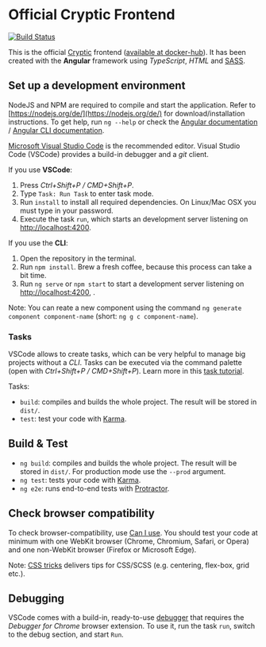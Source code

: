 # Official Cryptic Frontend

[![Build Status](https://travis-ci.org/cryptic-game/frontend.svg?branch=master)](https://travis-ci.org/cryptic-game/frontend)

This is the official [Cryptic](https://play.cryptic-game.net/) frontend ([available at docker-hub](https://hub.docker.com/r/crypticcp/frontend/)). It has been created with the **Angular** framework using _TypeScript_, _HTML_ and [SASS](http://sass-lang.com/guide).  

## Set up a development environment

NodeJS and NPM are required to compile and start the application. Refer to [https://nodejs.org/de/](https://nodejs.org/de/) for download/installation instructions. To get help, run `ng --help` or check the [Angular documentation](https://angular.io/docs) / [Angular CLI documentation](https://github.com/angular/angular-cli/wiki).

[Microsoft Visual Studio Code](https://code.visualstudio.com) is the recommended editor. Visual Studio Code (VSCode) provides a build-in debugger and a _git_ client.  

If you use **VSCode**:  

1. Press _Ctrl+Shift+P / CMD+Shift+P_.
2. Type `Task: Run Task` to enter task mode. 
3. Run `install` to install all required dependencies. On Linux/Mac OSX you must type in your password.
4. Execute the task `run`, which starts an development server listening on [http://localhost:4200](http://localhost:4200).

If you use the **CLI**: 

1. Open the repository in the terminal. 
2. Run `npm install`. Brew a fresh coffee, because this process can take a bit time.
3. Run `ng serve` or `npm start` to start a development server listening on [http://localhost:4200](http://localhost:4200), .

Note: You can reate a new component using the command `ng generate component component-name` (short: `ng g c component-name`).

### Tasks

VSCode allows to create tasks, which can be very helpful to manage big projects without a _CLI_. Tasks can be executed via the command palette (open with _Ctrl+Shift+P / CMD+Shift+P_). Learn more in this [task tutorial](https://code.visualstudio.com/Docs/editor/tasks).

Tasks:  

- `build`: compiles and builds the whole project. The result will be stored in `dist/`.
- `test`: test your code with [Karma](https://karma-runner.github.io).

## Build & Test

- `ng build`: compiles and builds the whole project. The result will be stored in `dist/`. For production mode use the `--prod` argument.
- `ng test`: tests your code with [Karma](https://karma-runner.github.io).
- `ng e2e`: runs end-to-end tests with [Protractor](http://www.protractortest.org/).

## Check browser compatibility

To check browser-compatibility, use [Can I use](https://caniuse.com/). You should test your code at minimum with one WebKit browser (Chrome, Chromium, Safari, or Opera) and one non-WebKit browser (Firefox or Microsoft Edge). 

Note: [CSS tricks](https://css-tricks.com) delivers tips for CSS/SCSS (e.g. centering, flex-box, grid etc.).

## Debugging

VSCode comes with a build-in, ready-to-use [debugger](https://code.visualstudio.com/Docs/editor/debugging)  that requires the  _Debugger for Chrome_  browser extension. To use it, run  the task `run`, switch to the debug section, and start `Run`.
